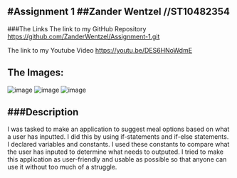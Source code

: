 #Assignment 1
##Zander Wentzel //ST10482354
------------------------------
###The Links
The link to my GitHub Repository
https://github.com/ZanderWentzel/Assignment-1.git

The link to my Youtube Video
https://youtu.be/DES6HNoWdmE

The Images:
------------------------------
![image](https://github.com/user-attachments/assets/6786467b-18ad-4be6-8d40-fc9b93490d28)
![image](https://github.com/user-attachments/assets/a68bab9e-9fd5-47f0-8f95-5c5d6a040c4f)
![image](https://github.com/user-attachments/assets/4889bcf0-34db-4daf-ac09-d62e3711381c)

###Description 
------------------------------
I was tasked to make an application to suggest meal options based on what a user has inputted.
I did this by using if-statements and if-else statements. I declared variables and constants. I used these constants to compare what the user has inputed to determine what needs to outputed. 
I tried to make this application as user-friendly and usable as possible so that anyone can use it without too much of a struggle.
